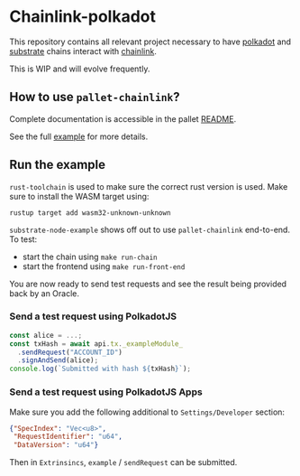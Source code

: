 # Chainlink-polkadot

This repository contains all relevant project necessary to have [polkadot](https://polkadot.network/) and [substrate](https://www.parity.io/substrate/) chains interact with [chainlink](https://chain.link/).

This is WIP and will evolve frequently.

## How to use `pallet-chainlink`?

Complete documentation is accessible in the pallet [README](pallet-chainlink/README.md).

See the full [example](substrate-node-example/runtime/src/example.rs) for more details.

## Run the example

`rust-toolchain` is used to make sure the correct rust version is used. Make sure to install the WASM target using:

```
rustup target add wasm32-unknown-unknown
```

`substrate-node-example` shows off out to use `pallet-chainlink` end-to-end.
To test:

* start the chain using `make run-chain`
* start the frontend using `make run-front-end`

You are now ready to send test requests and see the result being provided back by an Oracle.

### Send a test request using PolkadotJS

```js
const alice = ...;
const txHash = await api.tx._exampleModule_
  .sendRequest("ACCOUNT_ID")
  .signAndSend(alice);
console.log(`Submitted with hash ${txHash}`);
```

### Send a test request using PolkadotJS Apps

Make sure you add the following additional to `Settings/Developer` section:

```json
{"SpecIndex": "Vec<u8>",
 "RequestIdentifier": "u64",
 "DataVersion": "u64"}
```

Then in `Extrinsincs`, `example` / `sendRequest` can be submitted.